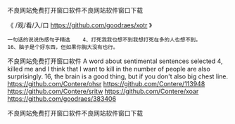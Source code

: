 
不良网站免费打开窗口软件不良网站软件窗口下载




《 /观/看/入/口  https://github.com/goodraes/xotr 》




	一句话的说说伤感句子精选	4、打死我我也想不到我想打死在多的人也想不到。
	16、脑子是个好东西，但如果你胸大没有也行。
不良网站免费打开窗口软件
A word about sentimental sentences selected 4, killed me and I think that I want to kill in the number of people are also surprisingly.
16, the brain is a good thing, but if you don't also big chest line.
https://github.com/Contere/ohsr
https://github.com/Contere/113948
https://github.com/Contere/sritw
https://github.com/Contere/xoar
https://github.com/goodraes/383406





不良网站免费打开窗口软件不良网站软件窗口下载
